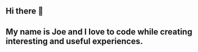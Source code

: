 ## Hi there 👋

## My name is Joe and I love to code while creating interesting and useful experiences.


<!--
**joerdixon/joerdixon** is a ✨ _special_ ✨ repository because its `README.md` (this file) appears on your GitHub profile.

TODO: Add:
Readme Stats
Small Game
Top Languages
Badges

Here are some ideas to get you started:

- 🔭 I’m currently working on ...
- 🌱 I’m currently learning ...
- 👯 I’m looking to collaborate on ...
- 🤔 I’m looking for help with ...
- 💬 Ask me about ...
- 📫 How to reach me: ...
- 😄 Pronouns: ...
- ⚡ Fun fact: ...
-->
